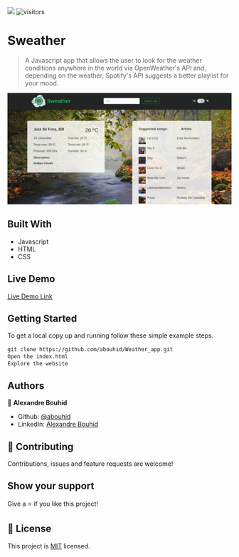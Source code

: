 ![](https://img.shields.io/badge/Microverse-blueviolet)
![visitors](https://visitor-badge.glitch.me/badge?page_id=abouhid/Weather_app)


# Sweather

> A Javascript app that allows the user to look for the weather conditions anywhere in the world via OpenWeather's API and, depending on the weather, Spotify's API suggests a better playlist for your mood.

![screenshot](./screenshot1.png)

## Built With

- Javascript
- HTML
- CSS

## Live Demo

[Live Demo Link](https://sweatherapp.netlify.app/)

## Getting Started

To get a local copy up and running follow these simple example steps.

```
git clone https://github.com/abouhid/Weather_app.git
Open the index.html
Explore the website
```

## Authors

👤 **Alexandre Bouhid**

- Github: [@abouhid](https://github.com/abouhid)
- LinkedIn: [Alexandre Bouhid](https://www.linkedin.com/in/alexandrebouhid/)

## 🤝 Contributing

Contributions, issues and feature requests are welcome!

## Show your support

Give a ⭐️ if you like this project!

## 📝 License

This project is [MIT](lic.url) licensed.
